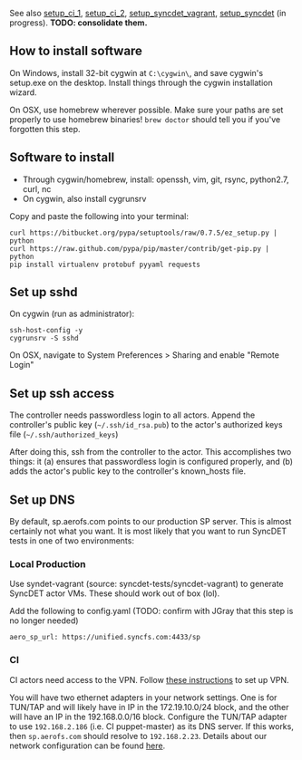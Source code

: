 See also [setup_ci_1](setup_ci_1.html), [setup_ci_2](setup_ci_2.html), [setup_syncdet_vagrant](setup_syncdet_vagrant.html), [setup_syncdet](setup_syncdet.html) (in progress). **TODO: consolidate them.**

## How to install software

On Windows, install 32-bit cygwin at `C:\cygwin\`, and save cygwin's setup.exe on the desktop. Install things through the cygwin installation wizard.

On OSX, use homebrew wherever possible. Make sure your paths are set properly to use homebrew binaries! `brew doctor` should tell you if you've forgotten this step. 

## Software to install

* Through cygwin/homebrew, install: openssh, vim, git, rsync, python2.7, curl, nc
* On cygwin, also install cygrunsrv

Copy and paste the following into your terminal:

    curl https://bitbucket.org/pypa/setuptools/raw/0.7.5/ez_setup.py | python
    curl https://raw.github.com/pypa/pip/master/contrib/get-pip.py | python
    pip install virtualenv protobuf pyyaml requests

## Set up sshd

On cygwin (run as administrator):

    ssh-host-config -y
    cygrunsrv -S sshd

On OSX, navigate to System Preferences > Sharing and enable "Remote Login"

## Set up ssh access

The controller needs passwordless login to all actors. Append the controller's public key (`~/.ssh/id_rsa.pub`) to the actor's authorized keys file (`~/.ssh/authorized_keys`)

After doing this, ssh from the controller to the actor. This accomplishes two things: it (a) ensures that passwordless login is configured properly, and (b) adds the actor's public key to the controller's known_hosts file. 

## Set up DNS

By default, sp.aerofs.com points to our production SP server. This is almost certainly not what you want. It is most likely that you want to run SyncDET tests in one of two environments:

### Local Production

Use syndet-vagrant (source: syncdet-tests/syncdet-vagrant) to generate SyncDET actor VMs. These should work out of box (lol).

Add the following to config.yaml (TODO: confirm with JGray that this step is no longer needed)

    aero_sp_url: https://unified.syncfs.com:4433/sp

### CI

CI actors need access to the VPN. Follow [these instructions](../references/vpn.html) to set up VPN. 

You will have two ethernet adapters in your network settings. One is for TUN/TAP and will likely have in IP in  the 172.19.10.0/24 block, and the other will have an IP in the 192.168.0.0/16 block. Configure the TUN/TAP adapter to use `192.168.2.186` (i.e. CI puppet-master) as its DNS server. If this works, then `sp.aerofs.com` should resolve to `192.168.2.23`. Details about our network configuration can be found [here](../references/networks.html).